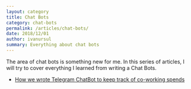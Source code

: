 ```yaml
---
layout: category
title: Chat Bots
category: chat-bots
permalink: /articles/chat-bots/
date: 2018/12/01
author: ivanursul
summary: Everything about chat bots
---
```


The area of chat bots is something new for me. In this series of articles, I will try to cover everything I learned from writing a Chat Bots.

* [How we wrote Telegram ChatBot to keep track of co-working spends](https://ivanursul.com/how-we-wrote-telegram-chat-bots)